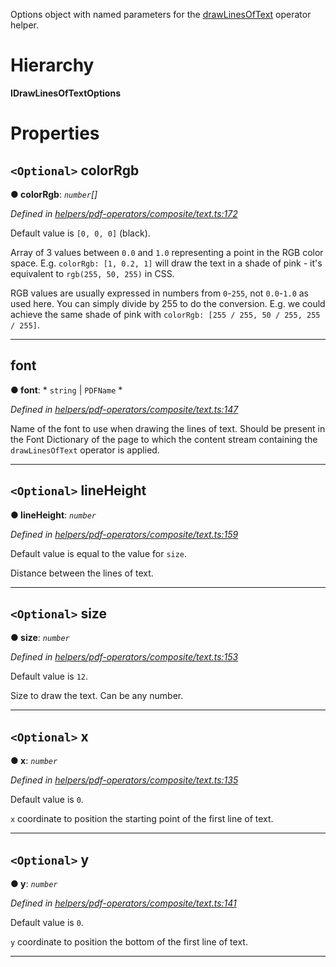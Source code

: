 

Options object with named parameters for the [drawLinesOfText](../modules/_helpers_pdf_operators_composite_text_.md#drawlinesoftext) operator helper.

# Hierarchy

**IDrawLinesOfTextOptions**

# Properties

<a id="colorrgb"></a>

## `<Optional>` colorRgb

**● colorRgb**: *`number`[]*

*Defined in [helpers/pdf-operators/composite/text.ts:172](https://github.com/Hopding/pdf-lib/blob/d7334b8/src/helpers/pdf-operators/composite/text.ts#L172)*

Default value is `[0, 0, 0]` (black).

Array of 3 values between `0.0` and `1.0` representing a point in the RGB color space. E.g. `colorRgb: [1, 0.2, 1]` will draw the text in a shade of pink - it's equivalent to `rgb(255, 50, 255)` in CSS.

RGB values are usually expressed in numbers from `0`-`255`, not `0.0`-`1.0` as used here. You can simply divide by 255 to do the conversion. E.g. we could achieve the same shade of pink with `colorRgb: [255 / 255, 50 / 255, 255 / 255]`.

___
<a id="font"></a>

##  font

**● font**: * `string` &#124; `PDFName`
*

*Defined in [helpers/pdf-operators/composite/text.ts:147](https://github.com/Hopding/pdf-lib/blob/d7334b8/src/helpers/pdf-operators/composite/text.ts#L147)*

Name of the font to use when drawing the lines of text. Should be present in the Font Dictionary of the page to which the content stream containing the `drawLinesOfText` operator is applied.

___
<a id="lineheight"></a>

## `<Optional>` lineHeight

**● lineHeight**: *`number`*

*Defined in [helpers/pdf-operators/composite/text.ts:159](https://github.com/Hopding/pdf-lib/blob/d7334b8/src/helpers/pdf-operators/composite/text.ts#L159)*

Default value is equal to the value for `size`.

Distance between the lines of text.

___
<a id="size"></a>

## `<Optional>` size

**● size**: *`number`*

*Defined in [helpers/pdf-operators/composite/text.ts:153](https://github.com/Hopding/pdf-lib/blob/d7334b8/src/helpers/pdf-operators/composite/text.ts#L153)*

Default value is `12`.

Size to draw the text. Can be any number.

___
<a id="x"></a>

## `<Optional>` x

**● x**: *`number`*

*Defined in [helpers/pdf-operators/composite/text.ts:135](https://github.com/Hopding/pdf-lib/blob/d7334b8/src/helpers/pdf-operators/composite/text.ts#L135)*

Default value is `0`.

`x` coordinate to position the starting point of the first line of text.

___
<a id="y"></a>

## `<Optional>` y

**● y**: *`number`*

*Defined in [helpers/pdf-operators/composite/text.ts:141](https://github.com/Hopding/pdf-lib/blob/d7334b8/src/helpers/pdf-operators/composite/text.ts#L141)*

Default value is `0`.

`y` coordinate to position the bottom of the first line of text.

___

